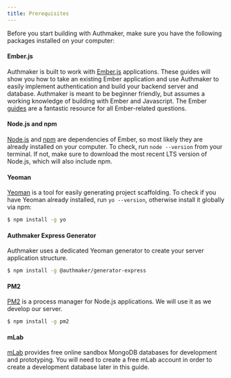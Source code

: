 ```yaml
---
title: Prerequisites
---
```


Before you start building with Authmaker, make sure you have the following packages installed on your computer:

#### Ember.js

Authmaker is built to work with [Ember.js](https://emberjs.com) applications. These guides will show you how to take an existing Ember application and use Authmaker to easily implement authentication and build your backend server and database. Authmaker is meant to be beginner friendly, but assumes a working knowledge of building with Ember and Javascript. The Ember [guides](https://guides.emberjs.com) are a fantastic resource for all Ember-related questions.

#### Node.js and npm

[Node.js](https://nodejs.org) and [npm](https://www.npmjs.com/) are dependencies of Ember, so most likely they are already installed on your computer. To check, run `node --version` from your terminal. If not, make sure to download the most recent LTS version of Node.js, which will also include npm.

#### Yeoman

[Yeoman](http://yeoman.io/) is a tool for easily generating project scaffolding. To check if you have Yeoman already installed, run `yo --version`, otherwise install it globally via npm:
```bash
$ npm install -g yo
```
#### Authmaker Express Generator

Authmaker uses a dedicated Yeoman generator to create your server application structure.
```bash
$ npm install -g @authmaker/generator-express
```

#### PM2

[PM2](http://pm2.keymetrics.io/) is a process manager for Node.js applications. We will use it as we develop our server.
 ```bash
 $ npm install -g pm2
 ```

#### mLab

[mLab](https://mlab.com/) provides free online sandbox MongoDB databases for development and prototyping. You will need to create a free mLab account in order to create a development database later in this guide.
